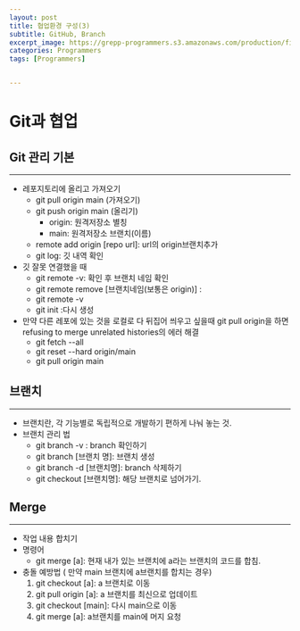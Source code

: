 ```yaml
---
layout: post
title: 협업환경 구성(3)
subtitle: GitHub, Branch
excerpt_image: https://grepp-programmers.s3.amazonaws.com/production/file_resource/6737/Dev_Thumnail_Web_Full_Stack_4th.png
categories: Programmers
tags: [Programmers]


---
```


# Git과 협업

## Git 관리 기본

---

- 레포지토리에 올리고 가져오기
    - git pull origin main (가져오기)
    - git push origin main (올리기)
        - origin: 원격저장소 별칭
        - main: 원격저장소 브랜치(이름)
    - remote add  origin [repo url]:  url의 origin브랜치추가
    - git log: 깃 내역 확인
- 깃 잘못 연결했을 때
    - git remote -v: 확인 후 브랜치 네임 확인
    - git remote remove [브랜치네임(보통은 origin)] :
    - git remote -v
    - git init :다시 생성
- 만약 다른 레포에 있는 것을 로컬로 다 뒤집어 씌우고 싶을때 git pull origin을 하면 refusing to merge unrelated histories의 에러 해결
    - git fetch --all
    - git reset --hard origin/main
    - git pull origin main
    
## 브랜치

---

- 브랜치란, 각 기능별로 독립적으로 개발하기 편하게 나눠 놓는 것.
- 브랜치 관리 법
    - git branch -v : branch 확인하기
    - git branch [브랜치 명]: 브랜치 생성
    - git branch -d [브랜치명]: branch 삭제하기
    - git checkout [브랜치명]: 해당 브랜치로 넘어가기.
    
## Merge

---

- 작업 내용 합치기
- 명령어
    - git merge [a]: 현재 내가 있는 브랜치에 a라는 브랜치의 코드를 합침.
- 충돌 예방법 ( 만약 main  브랜치에 a브랜치를 합치는 경우)
    1. git checkout [a]: a 브랜치로 이동
    2. git pull origin [a]: a 브랜치를 최신으로 업데이트
    3. git checkout [main]:  다시 main으로 이동
    4. git merge [a]: a브랜치를 main에 머지 요청